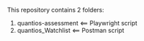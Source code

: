This repository contains 2 folders:
1. quantios-assessment <== Playwright script
2. quantios_Watchlist <== Postman script
